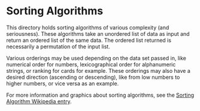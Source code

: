 # Sorting Algorithms

This directory holds sorting algorithms of various complexity (and seriousness).  These algorithms take an unordered list of data as input and return an ordered list of the same data.  The ordered list returned is necessarily a permutation of the input list.

Various orderings may be used depending on the data set passed in, like numerical order for numbers, lexicographical order for alphanumeric strings, or ranking for cards for example.  These orderings may also have a desired direction (ascending or descending), like from low numbers to higher numbers, or vice versa as an example.

For more information and graphics about sorting algorithms, see the [Sorting Algorithm Wikipedia entry](https://en.wikipedia.org/wiki/Sorting_algorithm).
